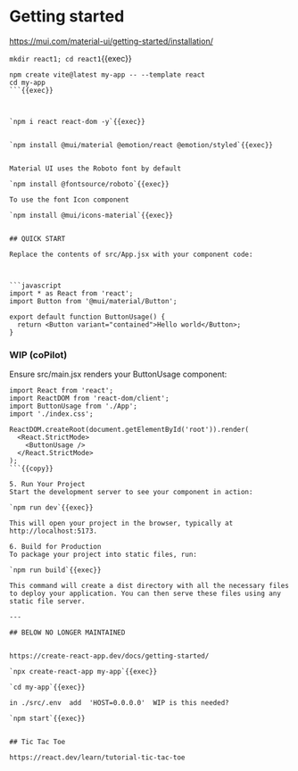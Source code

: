 # Getting started


https://mui.com/material-ui/getting-started/installation/

`mkdir react1; cd react1`{{exec}}

```
npm create vite@latest my-app -- --template react
cd my-app
```{{exec}}



`npm i react react-dom -y`{{exec}}


`npm install @mui/material @emotion/react @emotion/styled`{{exec}}


Material UI uses the Roboto font by default

`npm install @fontsource/roboto`{{exec}}

To use the font Icon component

`npm install @mui/icons-material`{{exec}}


## QUICK START

Replace the contents of src/App.jsx with your component code:



```javascript
import * as React from 'react';
import Button from '@mui/material/Button';

export default function ButtonUsage() {
  return <Button variant="contained">Hello world</Button>;
}
```


### WIP (coPilot)

Ensure src/main.jsx renders your ButtonUsage component:

```
import React from 'react';
import ReactDOM from 'react-dom/client';
import ButtonUsage from './App';
import './index.css';

ReactDOM.createRoot(document.getElementById('root')).render(
  <React.StrictMode>
    <ButtonUsage />
  </React.StrictMode>
);
```{{copy}}

5. Run Your Project
Start the development server to see your component in action:

`npm run dev`{{exec}}

This will open your project in the browser, typically at http://localhost:5173.

6. Build for Production
To package your project into static files, run:

`npm run build`{{exec}}

This command will create a dist directory with all the necessary files to deploy your application. You can then serve these files using any static file server.

---

## BELOW NO LONGER MAINTAINED


https://create-react-app.dev/docs/getting-started/

`npx create-react-app my-app`{{exec}}

`cd my-app`{{exec}}

in ./src/.env  add  'HOST=0.0.0.0'  WIP is this needed?

`npm start`{{exec}}


## Tic Tac Toe

https://react.dev/learn/tutorial-tic-tac-toe
